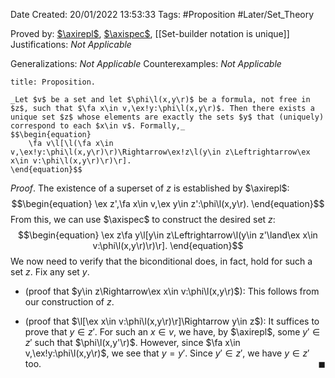 <div class="topSpace"></div>

Date Created: 20/01/2022 13:53:33
Tags: #Proposition #Later/Set_Theory

Proved by: [$\axirepl$](Axiom%20Schema%20of%20Replacement.md), [$\axispec$](Axiom%20Schema%20of%20Specification.md), [[Set-builder notation is unique]]
Justifications: _Not Applicable_

Generalizations: _Not Applicable_
Counterexamples: _Not Applicable_

``` ad-Proposition
title: Proposition.

_Let $v$ be a set and let $\phi\l(x,y\r)$ be a formula, not free in $z$, such that $\fa x\in v,\ex!y:\phi\l(x,y\r)$. Then there exists a unique set $z$ whose elements are exactly the sets $y$ that (uniquely) correspond to each $x\in v$. Formally,_
$$\begin{equation}
    \fa v\l[\l(\fa x\in v,\ex!y:\phi\l(x,y\r)\r)\Rightarrow\ex!z\l(y\in z\Leftrightarrow\ex x\in v:\phi\l(x,y\r)\r)\r].
\end{equation}$$

```

_Proof_. The existence of a superset of $z$ is established by $\axirepl$:
$$\begin{equation}
    \ex z',\fa x\in v,\ex y\in z':\phi\l(x,y\r).
\end{equation}$$
From this, we can use $\axispec$ to construct the desired set $z$:
$$\begin{equation}
    \ex z\fa y\l[y\in z\Leftrightarrow\l(y\in z'\land\ex x\in v:\phi\l(x,y\r)\r)\r].
\end{equation}$$
We now need to verify that the biconditional does, in fact, hold for such a set $z$. Fix any set $y$.
* (proof that $y\in z\Rightarrow\ex x\in v:\phi\l(x,y\r)$): This follows from our construction of $z$.

* (proof that $\l[\ex x\in v:\phi\l(x,y\r)\r]\Rightarrow y\in z$): It suffices to prove that $y\in z'$. For such an $x\in v$, we have, by $\axirepl$, some $y'\in z'$ such that $\phi\l(x,y'\r)$. However, since $\fa x\in v,\ex!y:\phi\l(x,y\r)$, we see that $y=y'$. Since $y'\in z'$, we have $y\in z'$ too.<span style="float:right;">$\blacksquare$</span>
